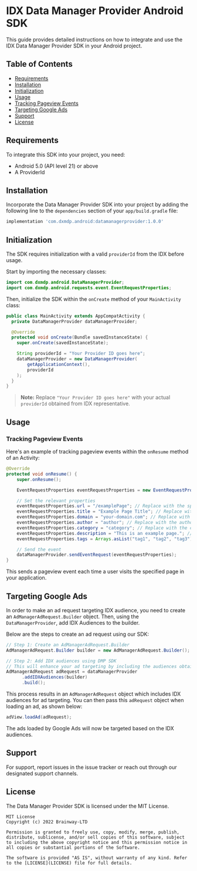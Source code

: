 # IDX Data Manager Provider Android SDK

This guide provides detailed instructions on how to integrate and use the IDX Data Manager Provider SDK in your Android project.

## Table of Contents

- [Requirements](#requirements)
- [Installation](#installation)
- [Initialization](#initialization)
- [Usage](#usage)
- [Tracking Pageview Events](#tracking-pageview-events)
- [Targeting Google Ads](#targeting-google-ads)
- [Support](#support)
- [License](#license)

## Requirements

To integrate this SDK into your project, you need:

- Android 5.0 (API level 21) or above
- A ProviderId

## Installation

Incorporate the Data Manager Provider SDK into your project by adding the following line to the `dependencies` section of your `app/build.gradle` file:

```gradle
implementation 'com.dxmdp.android:datamanagerprovider:1.0.0'
```

## Initialization

The SDK requires initialization with a valid `providerId` from the IDX before usage.

Start by importing the necessary classes:

```java
import com.dxmdp.android.DataManagerProvider;
import com.dxmdp.android.requests.event.EventRequestProperties;
```

Then, initialize the SDK within the `onCreate` method of your `MainActivity` class:

```java
public class MainActivity extends AppCompatActivity {
  private DataManagerProvider dataManagerProvider;

  @Override
  protected void onCreate(Bundle savedInstanceState) {
    super.onCreate(savedInstanceState);

    String providerId = "Your Provider ID goes here";
    dataManagerProvider = new DataManagerProvider(
        getApplicationContext(),
        providerId
    );
  }
}
```

> **Note:** Replace `"Your Provider ID goes here"` with your actual `providerId` obtained from IDX representative.

## Usage

### Tracking Pageview Events

Here's an example of tracking pageview events within the `onResume` method of an Activity:

```java
@Override
protected void onResume() {
    super.onResume();

    EventRequestProperties eventRequestProperties = new EventRequestProperties();

    // Set the relevant properties
    eventRequestProperties.url = "/examplePage"; // Replace with the specific page URL or identifier
    eventRequestProperties.title = "Example Page Title"; // Replace with the specific page title
    eventRequestProperties.domain = "your-domain.com"; // Replace with your domain
    eventRequestProperties.author = "author"; // Replace with the author of the page
    eventRequestProperties.category = "category"; // Replace with the category of the page
    eventRequestProperties.description = "This is an example page."; // Replace with the description of the page
    eventRequestProperties.tags = Arrays.asList("tag1", "tag2", "tag3"); // Replace with the tags related to the page

    // Send the event
    dataManagerProvider.sendEventRequest(eventRequestProperties);
}
```

This sends a pageview event each time a user visits the specified page in your application.

## Targeting Google Ads

In order to make an ad request targeting IDX audience, you need to create an `AdManagerAdRequest.Builder` object. Then, using the `DataManagerProvider`, add IDX Audiences to the builder.

Below are the steps to create an ad request using our SDK:

```java
// Step 1: Create an AdManagerAdRequest.Builder
AdManagerAdRequest.Builder builder = new AdManagerAdRequest.Builder();

// Step 2: Add IDX audiences using DMP SDK
// This will enhance your ad targeting by including the audiences obtained from the IDX.
AdManagerAdRequest adRequest = dataManagerProvider
      .addIDXAudiences(builder)
      .build();
```

This process results in an `AdManagerAdRequest` object which includes IDX audiences for ad targeting. You can then pass this `adRequest` object when loading an ad, as shown below:

```java
adView.loadAd(adRequest);
```

The ads loaded by Google Ads will now be targeted based on the IDX audiences.

## Support

For support, report issues in the issue tracker or reach out through our designated support channels.

## License

The Data Manager Provider SDK is licensed under the MIT License.

```
MIT License
Copyright (c) 2022 Brainway-LTD

Permission is granted to freely use, copy, modify, merge, publish, distribute, sublicense, and/or sell copies of this software, subject to including the above copyright notice and this permission notice in all copies or substantial portions of the Software.

The software is provided "AS IS", without warranty of any kind. Refer to the [LICENSE](LICENSE) file for full details.